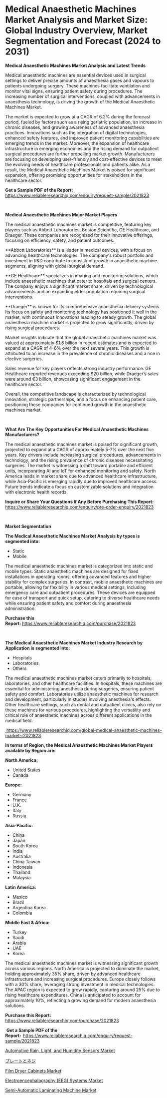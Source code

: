 <p><h1>Medical Anaesthetic Machines Market Analysis and Market Size: Global Industry Overview, Market Segmentation and Forecast (2024 to 2031)</h1></p><p><strong>Medical Anaesthetic Machines Market Analysis and Latest Trends</strong></p>
<p><p>Medical anaesthetic machines are essential devices used in surgical settings to deliver precise amounts of anaesthesia gases and vapours to patients undergoing surgery. These machines facilitate ventilation and monitor vital signs, ensuring patient safety during procedures. The increasing number of surgical interventions, coupled with advancements in anaesthesia technology, is driving the growth of the Medical Anaesthetic Machines Market.</p><p>The market is expected to grow at a CAGR of 6.2% during the forecast period, fueled by factors such as a rising geriatric population, an increase in chronic diseases, and growing awareness of advanced anaesthesia practices. Innovations such as the integration of digital technologies, enhanced safety features, and improved patient monitoring capabilities are emerging trends in the market. Moreover, the expansion of healthcare infrastructure in emerging economies and the rising demand for outpatient surgical procedures are further propelling market growth. Manufacturers are focusing on developing user-friendly and cost-effective devices to meet the evolving needs of healthcare professionals and patients alike. As a result, the Medical Anaesthetic Machines Market is poised for significant expansion, offering promising opportunities for stakeholders in the healthcare sector.</p></p>
<p><strong>Get a Sample PDF of the Report:&nbsp;</strong> <a href="https://www.reliableresearchiq.com/enquiry/request-sample/2021823?utm_campaign=123&utm_medium=2&utm_source=Github&utm_content=ia&utm_term=28102024&utm_id=medical-anaesthetic-machines">https://www.reliableresearchiq.com/enquiry/request-sample/2021823</a></p>
<p>&nbsp;</p>
<p><strong>Medical Anaesthetic Machines Major Market Players</strong></p>
<p><p>The medical anaesthetic machines market is competitive, featuring key players such as Abbott Laboratories, Boston Scientific, GE Healthcare, and Draeger. These companies are recognized for their innovative offerings, focusing on efficiency, safety, and patient outcomes.</p><p>**Abbott Laboratories** is a leader in medical devices, with a focus on advancing healthcare technologies. The company's robust portfolio and investment in R&D contribute to consistent growth in anaesthetic machine segments, aligning with global surgical demand.</p><p>**GE Healthcare** specializes in imaging and monitoring solutions, which include anaesthetic machines that cater to hospitals and surgical centers. The company enjoys a significant market share, driven by technological advancements and an expanding elder population requiring surgical interventions.</p><p>**Draeger** is known for its comprehensive anaesthesia delivery systems. Its focus on safety and monitoring technology has positioned it well in the market, with continuous innovations leading to steady growth. The global anaesthesia machine market is projected to grow significantly, driven by rising surgical procedures.</p><p>Market insights indicate that the global anaesthetic machines market was valued at approximately $1.6 billion in recent estimates and is expected to expand at a CAGR of 4-6% over the next several years. This growth is attributed to an increase in the prevalence of chronic diseases and a rise in elective surgeries.</p><p>Sales revenue for key players reflects strong industry performance. GE Healthcare reported revenues exceeding $20 billion, while Draeger’s sales were around €3 billion, showcasing significant engagement in the healthcare sector.</p><p>Overall, the competitive landscape is characterized by technological innovation, strategic partnerships, and a focus on enhancing patient care, positioning these companies for continued growth in the anaesthetic machines market.</p></p>
<p>&nbsp;</p>
<p><strong>What Are The Key Opportunities For Medical Anaesthetic Machines Manufacturers?</strong></p>
<p><p>The medical anaesthetic machines market is poised for significant growth, projected to expand at a CAGR of approximately 5-7% over the next five years. Key drivers include increasing surgical procedures, advancements in technology, and the rising prevalence of chronic diseases necessitating surgeries. The market is witnessing a shift toward portable and efficient units, incorporating AI and IoT for enhanced monitoring and safety. North America leads in market share due to advanced healthcare infrastructure, while Asia-Pacific is emerging rapidly due to improved healthcare access. Future trends indicate a focus on customizable solutions and integration with electronic health records.</p></p>
<p><strong>Inquire or Share Your Questions If Any Before Purchasing This Report:</strong> <a href="https://www.reliableresearchiq.com/enquiry/pre-order-enquiry/2021823?utm_campaign=123&utm_medium=2&utm_source=Github&utm_content=ia&utm_term=28102024&utm_id=medical-anaesthetic-machines">https://www.reliableresearchiq.com/enquiry/pre-order-enquiry/2021823</a></p>
<p>&nbsp;</p>
<p><strong>Market Segmentation</strong></p>
<p><strong>The Medical Anaesthetic Machines Market Analysis by types is segmented into:</strong></p>
<p><ul><li>Static</li><li>Mobile</li></ul></p>
<p><p>The medical anaesthetic machines market is categorized into static and mobile types. Static anaesthetic machines are designed for fixed installations in operating rooms, offering advanced features and higher stability for complex surgeries. In contrast, mobile anaesthetic machines are portable, allowing for flexibility in various medical settings, including emergency care and outpatient procedures. These devices are equipped for ease of transport and quick setup, catering to diverse healthcare needs while ensuring patient safety and comfort during anaesthesia administration.</p></p>
<p><strong>Purchase this Report:&nbsp;</strong><a href="https://www.reliableresearchiq.com/purchase/2021823?utm_campaign=123&utm_medium=2&utm_source=Github&utm_content=ia&utm_term=28102024&utm_id=medical-anaesthetic-machines">https://www.reliableresearchiq.com/purchase/2021823</a></p>
<p>&nbsp;</p>
<p><strong>The Medical Anaesthetic Machines Market Industry Research by Application is segmented into:</strong></p>
<p><ul><li>Hospitals</li><li>Laboratories</li><li>Others</li></ul></p>
<p><p>The medical anaesthetic machines market caters primarily to hospitals, laboratories, and other healthcare facilities. In hospitals, these machines are essential for administering anesthesia during surgeries, ensuring patient safety and comfort. Laboratories utilize anaesthetic machines for research and development, particularly in studies involving anesthesia's effects. Other healthcare settings, such as dental and outpatient clinics, also rely on these machines for various procedures, highlighting the versatility and critical role of anaesthetic machines across different applications in the medical field.</p></p>
<p><a href="https://www.reliableresearchiq.com/global-medical-anaesthetic-machines-market-r2021823?utm_campaign=123&utm_medium=2&utm_source=Github&utm_content=ia&utm_term=28102024&utm_id=medical-anaesthetic-machines">&nbsp;https://www.reliableresearchiq.com/global-medical-anaesthetic-machines-market-r2021823</a></p>
<p><strong>In terms of Region, the Medical Anaesthetic Machines Market Players available by Region are:</strong></p>
<p>
    <p> <strong> North America: </strong>
        <ul>
            <li>United States</li>
            <li>Canada</li>
        </ul>
        </p> 
    <p> <strong> Europe: </strong>
        <ul>
            <li>Germany</li>
            <li>France</li>
            <li>U.K.</li>
            <li>Italy</li>
            <li>Russia</li>
        </ul>
        </p> 
    <p> <strong> Asia-Pacific: </strong>
        <ul>
            <li>China</li>
            <li>Japan</li>
            <li>South Korea</li>
            <li>India</li>
            <li>Australia</li>
            <li>China Taiwan</li>
            <li>Indonesia</li>
            <li>Thailand</li>
            <li>Malaysia</li>
        </ul>
        </p> 
    <p> <strong> Latin America: </strong>
        <ul>
            <li>Mexico</li>
            <li>Brazil</li>
            <li>Argentina Korea</li>
            <li>Colombia</li>
        </ul>
        </p> 
    <p> <strong> Middle East & Africa: </strong>
        <ul>
            <li>Turkey</li>
            <li>Saudi</li>
            <li>Arabia</li>
            <li>UAE</li>
            <li>Korea</li>
        </ul>
    </p>
    </p>
<p><p>The medical anaesthetic machines market is witnessing significant growth across various regions. North America is projected to dominate the market, holding approximately 35% share, driven by advanced healthcare infrastructure and increasing surgical procedures. Europe closely follows with a 30% share, leveraging strong investment in medical technologies. The APAC region is expected to grow rapidly, capturing around 25% due to rising healthcare expenditures. China is anticipated to account for approximately 10%, reflecting a growing demand for modern anaesthesia solutions.</p></p>
<p><strong>Purchase this Report: </strong><a href="https://www.reliableresearchiq.com/purchase/2021823?utm_campaign=123&utm_medium=2&utm_source=Github&utm_content=ia&utm_term=28102024&utm_id=medical-anaesthetic-machines">https://www.reliableresearchiq.com/purchase/2021823</a></p>
<p>&nbsp;<strong>Get a Sample PDF of the Report:&nbsp;&nbsp;</strong><a href="https://www.reliableresearchiq.com/enquiry/request-sample/2021823?utm_campaign=123&utm_medium=2&utm_source=Github&utm_content=ia&utm_term=28102024&utm_id=medical-anaesthetic-machines">https://www.reliableresearchiq.com/enquiry/request-sample/2021823</a></p>
<p><strong></strong></p>
<p><p><a href="https://www.linkedin.com/pulse/automotive-rain-light-humidity-sensors-value-chain-analysis-n14qe?trk=public_post_embed_feed-article-content&utm_campaign=123&utm_medium=2&utm_source=Github&utm_content=ia&utm_term=28102024&utm_id=medical-anaesthetic-machines">Automotive Rain, Light, and Humidity Sensors Market</a></p><p><a href="https://github.com/mohamedbakry57/Market-Research-Report-List-6/blob/main/755435021014.md?utm_campaign=123&utm_medium=2&utm_source=Github&utm_content=ia&utm_term=28102024&utm_id=medical-anaesthetic-machines">プレートとネジ</a></p><p><a href="https://github.com/ibbiechinotit/Market-Research-Report-List-1/blob/main/film-dryer-cabinets-market.md?utm_campaign=123&utm_medium=2&utm_source=Github&utm_content=ia&utm_term=28102024&utm_id=medical-anaesthetic-machines">Film Dryer Cabinets Market</a></p><p><a href="https://www.linkedin.com/pulse/electroencephalography-eeg-systems-market-size-share-analysis-vndcc?utm_campaign=123&utm_medium=2&utm_source=Github&utm_content=ia&utm_term=28102024&utm_id=medical-anaesthetic-machines">Electroencephalography (EEG) Systems Market</a></p><p><a href="https://issuu.com/reportprime-2/docs/semi-automatic-laminating-machine-m_111a0fdc7190be?utm_campaign=123&utm_medium=2&utm_source=Github&utm_content=ia&utm_term=28102024&utm_id=medical-anaesthetic-machines">Semi-Automatic Laminating Machine Market</a></p></p>